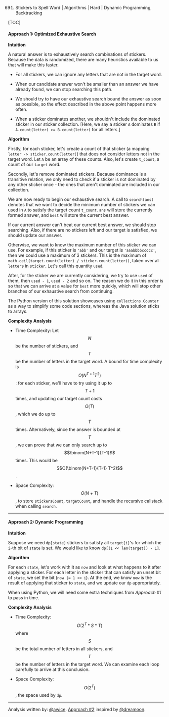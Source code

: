 691. Stickers to Spell Word | Algorithms | Hard | Dynamic Programming, Backtracking

[TOC]

#### Approach 1: Optimized Exhaustive Search



**Intuition**

A natural answer is to exhaustively search combinations of stickers.  Because the data is randomized, there are many heuristics available to us that will make this faster.

* For all stickers, we can ignore any letters that are not in the target word.

* When our candidate answer won't be smaller than an answer we have already found, we can stop searching this path.

* We should try to have our exhaustive search bound the answer as soon as possible, so the effect described in the above point happens more often.

* When a sticker dominates another, we shouldn't include the dominated sticker in our sticker collection.  [Here, we say a sticker `A` dominates `B` if `A.count(letter) >= B.count(letter)` for all letters.]



**Algorithm**

Firstly, for each sticker, let's create a count of that sticker (a mapping `letter -> sticker.count(letter)`) that does not consider letters not in the target word.  Let `A` be an array of these counts.  Also, let's create `t_count`, a count of our `target` word.

Secondly, let's remove dominated stickers.  Because dominance is a transitive relation, we only need to check if a sticker is not dominated by any other sticker once - the ones that aren't dominated are included in our collection.

We are now ready to begin our exhaustive search.  A call to `search(ans)` denotes that we want to decide the minimum number of stickers we can used in `A` to satisfy the target count `t_count`.  `ans` will store the currently formed answer, and `best` will store the current best answer.

If our current answer can't beat our current best answer, we should stop searching.  Also, if there are no stickers left and our target is satisfied, we should update our answer.

Otherwise, we want to know the maximum number of this sticker we can use.  For example, if this sticker is `'abb'` and our target is `'aaabbbbccccc'`, then we could use a maximum of 3 stickers.  This is the maximum of `math.ceil(target.count(letter) / sticker.count(letter))`, taken over all `letter`s in `sticker`.  Let's call this quantity `used`.

After, for the sticker we are currently considering, we try to use `used` of them, then `used - 1`, `used - 2` and so on.  The reason we do it in this order is so that we can arrive at a value for `best` more quickly, which will stop other branches of our exhaustive search from continuing.

The Python version of this solution showcases using `collections.Counter` as a way to simplify some code sections, whereas the Java solution sticks to arrays.





**Complexity Analysis**

* Time Complexity: Let $$N$$ be the number of stickers, and $$T$$ be the number of letters in the target word.  A bound for time complexity is $$O(N^{T+1} T^2)$$: for each sticker, we'll have to try using it up to $$T+1$$ times, and updating our target count costs $$O(T)$$, which we do up to $$T$$ times.  Alternatively, since the answer is bounded at $$T$$, we can prove that we can only search up to $$\binom{N+T-1}{T-1}$$ times.  This would be $$O(\binom{N+T-1}{T-1} T^2)$$.

* Space Complexity: $$O(N+T)$$, to store `stickersCount`, `targetCount`, and handle the recursive callstack when calling `search`.



---
#### Approach 2: Dynamic Programming



**Intuition**

Suppose we need `dp[state]` stickers to satisfy all `target[i]`'s for which the `i`-th bit of `state` is set.  We would like to know `dp[(1 << len(target)) - 1]`.



**Algorithm**

For each `state`, let's work with it as `now` and look at what happens to it after applying a sticker.  For each letter in the sticker that can satisfy an unset bit of `state`, we set the bit (`now |= 1 << i`).  At the end, we know `now` is the result of applying that sticker to `state`, and we update our `dp` appropriately.

When using Python, we will need some extra techniques from *Approach #1* to pass in time.






**Complexity Analysis**

* Time Complexity: $$O(2^T * S * T)$$ where $$S$$ be the total number of letters in all stickers, and $$T$$ be the number of letters in the target word.  We can examine each loop carefully to arrive at this conclusion.

* Space Complexity: $$O(2^T)$$, the space used by `dp`.



---

Analysis written by: [@awice](https://leetcode.com/awice).  [Approach #2](https://leetcode.com/contest/leetcode-weekly-contest-53/ranking) inspired by [@dreamoon](https://leetcode.com/dreamoon).
